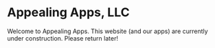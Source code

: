 # Appealing Apps, LLC

Welcome to Appealing Apps. This website (and our apps) are currently under construction. Please return later!
